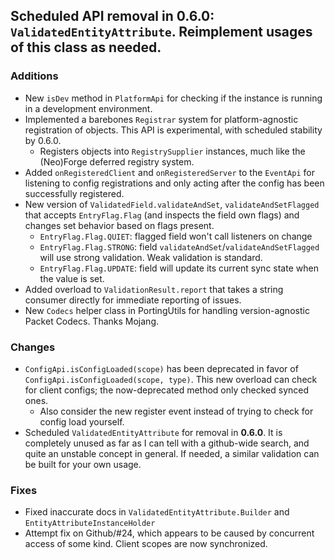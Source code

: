 ## Scheduled API removal in 0.6.0: `ValidatedEntityAttribute`. Reimplement usages of this class as needed.

### Additions
* New `isDev` method in `PlatformApi` for checking if the instance is running in a development environment.
* Implemented a barebones `Registrar` system for platform-agnostic registration of objects. This API is experimental, with scheduled stability by 0.6.0.
  * Registers objects into `RegistrySupplier` instances, much like the (Neo)Forge deferred registry system.
* Added `onRegisteredClient` and `onRegisteredServer` to the `EventApi` for listening to config registrations and only acting after the config has been successfully registered.
* New version of `ValidatedField.validateAndSet`, `validateAndSetFlagged` that accepts `EntryFlag.Flag` (and inspects the field own flags) and changes set behavior based on flags present.
  * `EntryFlag.Flag.QUIET`: flagged field won't call listeners on change
  * `EntryFlag.Flag.STRONG`: field `validateAndSet`/`validateAndSetFlagged` will use strong validation. Weak validation is standard.
  * `EntryFlag.Flag.UPDATE`: field will update its current sync state when the value is set.
* Added overload to `ValidationResult.report` that takes a string consumer directly for immediate reporting of issues.
* New `Codecs` helper class in PortingUtils for handling version-agnostic Packet Codecs. Thanks Mojang.

### Changes
* `ConfigApi.isConfigLoaded(scope)` has been deprecated in favor of `ConfigApi.isConfigLoaded(scope, type)`. This new overload can check for client configs; the now-deprecated method only checked synced ones.
  * Also consider the new register event instead of trying to check for config load yourself.
* Scheduled `ValidatedEntityAttribute` for removal in **0.6.0**. It is completely unused as far as I can tell with a github-wide search, and quite an unstable concept in general. If needed, a similar validation can be built for your own usage.

### Fixes
* Fixed inaccurate docs in `ValidatedEntityAttribute.Builder` and `EntityAttributeInstanceHolder`
* Attempt fix on Github/#24, which appears to be caused by concurrent access of some kind. Client scopes are now synchronized. 